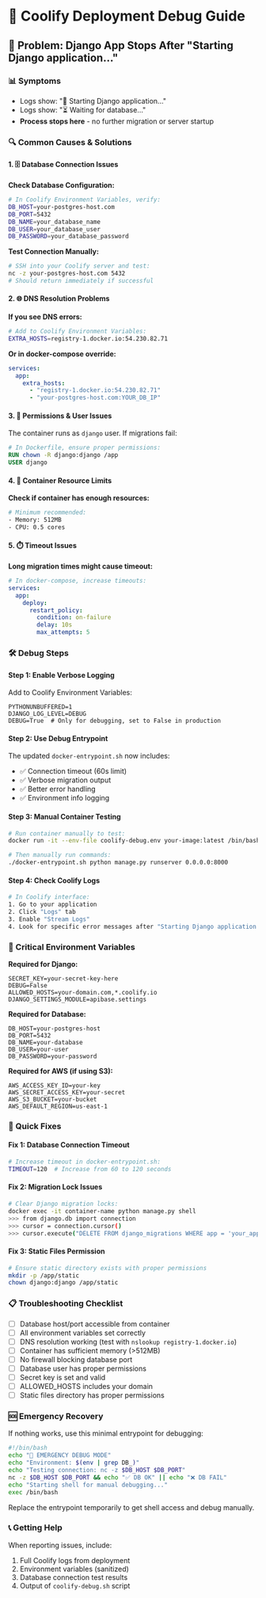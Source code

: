# 🐛 Coolify Deployment Debug Guide

## 🎯 Problem: Django App Stops After "Starting Django application..."

### 📊 Symptoms
- Logs show: "🚀 Starting Django application..."
- Logs show: "⏳ Waiting for database..."
- **Process stops here** - no further migration or server startup

### 🔍 Common Causes & Solutions

#### 1. 🗄️ Database Connection Issues

**Check Database Configuration:**
```bash
# In Coolify Environment Variables, verify:
DB_HOST=your-postgres-host.com
DB_PORT=5432
DB_NAME=your_database_name
DB_USER=your_database_user
DB_PASSWORD=your_database_password
```

**Test Connection Manually:**
```bash
# SSH into your Coolify server and test:
nc -z your-postgres-host.com 5432
# Should return immediately if successful
```

#### 2. 🌐 DNS Resolution Problems

**If you see DNS errors:**
```bash
# Add to Coolify Environment Variables:
EXTRA_HOSTS=registry-1.docker.io:54.230.82.71
```

**Or in docker-compose override:**
```yaml
services:
  app:
    extra_hosts:
      - "registry-1.docker.io:54.230.82.71"
      - "your-postgres-host.com:YOUR_DB_IP"
```

#### 3. 🔐 Permissions & User Issues

The container runs as `django` user. If migrations fail:

```dockerfile
# In Dockerfile, ensure proper permissions:
RUN chown -R django:django /app
USER django
```

#### 4. 🐳 Container Resource Limits

**Check if container has enough resources:**
```bash
# Minimum recommended:
- Memory: 512MB
- CPU: 0.5 cores
```

#### 5. ⏱️ Timeout Issues

**Long migration times might cause timeout:**
```yaml
# In docker-compose, increase timeouts:
services:
  app:
    deploy:
      restart_policy:
        condition: on-failure
        delay: 10s
        max_attempts: 5
```

### 🛠️ Debug Steps

#### Step 1: Enable Verbose Logging
Add to Coolify Environment Variables:
```env
PYTHONUNBUFFERED=1
DJANGO_LOG_LEVEL=DEBUG
DEBUG=True  # Only for debugging, set to False in production
```

#### Step 2: Use Debug Entrypoint
The updated `docker-entrypoint.sh` now includes:
- ✅ Connection timeout (60s limit)
- ✅ Verbose migration output
- ✅ Better error handling
- ✅ Environment info logging

#### Step 3: Manual Container Testing
```bash
# Run container manually to test:
docker run -it --env-file coolify-debug.env your-image:latest /bin/bash

# Then manually run commands:
./docker-entrypoint.sh python manage.py runserver 0.0.0.0:8000
```

#### Step 4: Check Coolify Logs
```bash
# In Coolify interface:
1. Go to your application
2. Click "Logs" tab
3. Enable "Stream Logs" 
4. Look for specific error messages after "Starting Django application..."
```

### 🚨 Critical Environment Variables

**Required for Django:**
```env
SECRET_KEY=your-secret-key-here
DEBUG=False
ALLOWED_HOSTS=your-domain.com,*.coolify.io
DJANGO_SETTINGS_MODULE=apibase.settings
```

**Required for Database:**
```env
DB_HOST=your-postgres-host
DB_PORT=5432
DB_NAME=your-database
DB_USER=your-user
DB_PASSWORD=your-password
```

**Required for AWS (if using S3):**
```env
AWS_ACCESS_KEY_ID=your-key
AWS_SECRET_ACCESS_KEY=your-secret
AWS_S3_BUCKET=your-bucket
AWS_DEFAULT_REGION=us-east-1
```

### 🔧 Quick Fixes

#### Fix 1: Database Connection Timeout
```bash
# Increase timeout in docker-entrypoint.sh:
TIMEOUT=120  # Increase from 60 to 120 seconds
```

#### Fix 2: Migration Lock Issues
```bash
# Clear Django migration locks:
docker exec -it container-name python manage.py shell
>>> from django.db import connection
>>> cursor = connection.cursor()
>>> cursor.execute("DELETE FROM django_migrations WHERE app = 'your_app' AND name = '0001_initial';")
```

#### Fix 3: Static Files Permission
```bash
# Ensure static directory exists with proper permissions
mkdir -p /app/static
chown django:django /app/static
```

### 📋 Troubleshooting Checklist

- [ ] Database host/port accessible from container
- [ ] All environment variables set correctly
- [ ] DNS resolution working (test with `nslookup registry-1.docker.io`)
- [ ] Container has sufficient memory (>512MB)
- [ ] No firewall blocking database port
- [ ] Database user has proper permissions
- [ ] Secret key is set and valid
- [ ] ALLOWED_HOSTS includes your domain
- [ ] Static files directory has proper permissions

### 🆘 Emergency Recovery

If nothing works, use this minimal entrypoint for debugging:

```bash
#!/bin/bash
echo "🚀 EMERGENCY DEBUG MODE"
echo "Environment: $(env | grep DB_)"
echo "Testing connection: nc -z $DB_HOST $DB_PORT"
nc -z $DB_HOST $DB_PORT && echo "✅ DB OK" || echo "❌ DB FAIL"
echo "Starting shell for manual debugging..."
exec /bin/bash
```

Replace the entrypoint temporarily to get shell access and debug manually.

### 📞 Getting Help

When reporting issues, include:
1. Full Coolify logs from deployment
2. Environment variables (sanitized)
3. Database connection test results
4. Output of `coolify-debug.sh` script
